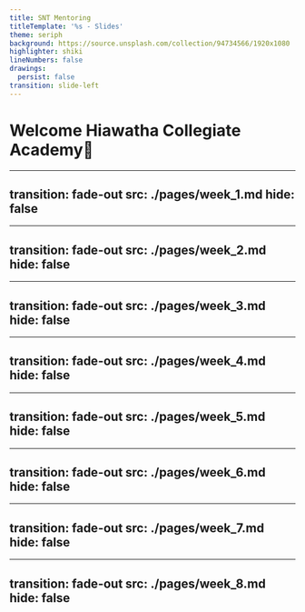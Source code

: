 ```yaml
---
title: SNT Mentoring
titleTemplate: '%s - Slides'
theme: seriph
background: https://source.unsplash.com/collection/94734566/1920x1080
highlighter: shiki
lineNumbers: false
drawings:
  persist: false
transition: slide-left
---
```


# Welcome Hiawatha Collegiate Academy👋

---
transition: fade-out
src: ./pages/week_1.md
hide: false
---


---
transition: fade-out
src: ./pages/week_2.md
hide: false
---


---
transition: fade-out
src: ./pages/week_3.md
hide: false
---

---
transition: fade-out
src: ./pages/week_4.md
hide: false
---

---
transition: fade-out
src: ./pages/week_5.md
hide: false
---

---
transition: fade-out
src: ./pages/week_6.md
hide: false
---

---
transition: fade-out
src: ./pages/week_7.md
hide: false
---

---
transition: fade-out
src: ./pages/week_8.md
hide: false
---
